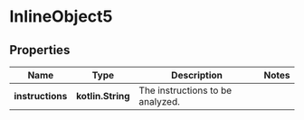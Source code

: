 
# InlineObject5

## Properties
Name | Type | Description | Notes
------------ | ------------- | ------------- | -------------
**instructions** | **kotlin.String** | The instructions to be analyzed. | 



